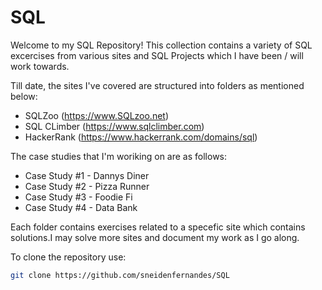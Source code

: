 # SQL 

Welcome to my SQL Repository! This collection contains a variety of SQL excercises from various sites and SQL Projects which I have been / will work towards. 



Till date, the sites I've covered are structured into folders as mentioned below:

- SQLZoo  (https://www.SQLzoo.net)
- SQL CLimber (https://www.sqlclimber.com)
- HackerRank (https://www.hackerrank.com/domains/sql)

The case studies that I'm woriking on are as follows:
-  Case Study #1 - Dannys Diner
-  Case Study #2 - Pizza Runner
-  Case Study #3 - Foodie Fi
-  Case Study #4 - Data Bank


Each folder contains exercises related to a specefic site which contains solutions.I may solve more sites and document my work as I go along. 



To clone the repository use: 

   ```sh
   git clone https://github.com/sneidenfernandes/SQL
